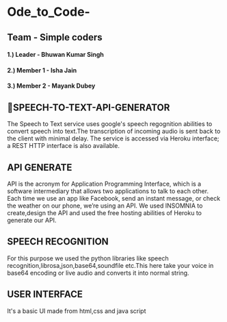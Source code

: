 # Ode_to_Code-
## Team - Simple coders

#### 1.) Leader - Bhuwan Kumar Singh
#### 2.) Member 1 - Isha Jain
#### 3.) Member 2 - Mayank Dubey

## 🎤SPEECH-TO-TEXT-API-GENERATOR
The Speech to Text service uses google's speech regognition abilities to convert speech into text.The transcription of incoming audio is sent back to the client with minimal delay. The service is accessed via Heroku interface; a REST HTTP interface is also available.

## API GENERATE
API is the acronym for Application Programming Interface, which is a software intermediary that allows two applications to talk to each other. Each time we use an app like Facebook, send an instant message, or check the weather on our phone, we’re using an API.
We used INSOMNIA to create,design the API and used the free hosting abilities of Heroku to generate our API.

## SPEECH RECOGNITION
For this purpose we used the python libraries like speech recognition,librosa,json,base64,soundfile etc.This here take your voice in base64 encoding or live audio and converts it into normal string.

## USER INTERFACE
It's a basic UI made from html,css and java script
